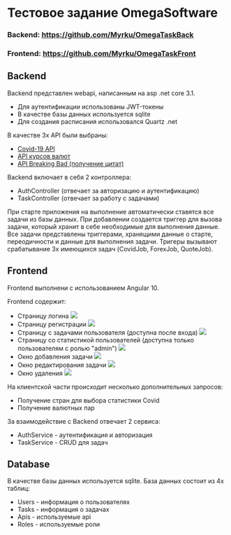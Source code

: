 # Тестовое задание OmegaSoftware

### Backend: https://github.com/Myrku/OmegaTaskBack
### Frontend: https://github.com/Myrku/OmegaTaskFront

## Backend
Backend представлен webapi, написанным на asp .net core 3.1.

- Для аутентификации использованы JWT-токены
- В качестве базы данных используется sqlite
- Для создания расписания использовался Quartz .net

В качестве 3х API были выбраны:
- [Covid-19 API](https://covid19-api.org/)
- [API курсов валют](https://twelvedata.com/)
- [API Breaking Bad (получение цитат)](https://www.breakingbadapi.com/)

Backend включает в себя 2 контроллера: 
- AuthController (отвечает за авторизацию и аутентификацию)
- TaskController (отвечает за работу с задачами)

При старте приложения на выполнение автоматически ставятся все задачи из базы данных.
При добавлении создается триггер для вызова задачи, который хранит в себе необходимые для выполнения данные.
Все задачи представлены триггерами, хранящими данные о старте, переодичности и данные для выполнения задачи.
Тригеры вызывают срабатывание 3х имеющихся задач (CovidJob, ForexJob, QuoteJob).

## Frontend

Frontend выполнени с использованием Angular 10.

Frontend содержит:
- Страницу логина
![](https://i.ibb.co/hRpr63p/image.png)
- Страницу регистрации
![](https://i.ibb.co/1ngxcwj/image.png)
- Страницу с задачами пользователя (доступна после входа)
![](https://i.ibb.co/YtP5kym/image.png)
- Страницу со статистикой пользователей (доступна только пользователям с ролью "admin")
![](https://i.ibb.co/H7SgsQv/image.png)
- Окно добавления задачи
![](https://i.ibb.co/6n3KyxY/image.png)
- Окно редактирования задачи
![](https://i.ibb.co/9969kGb/image.png)
- Окно удаления
![](https://i.ibb.co/9pSHwnP/image.png)

На клиентской части происходит несколько дополнительных запросов:
- Получение стран для выбора статистики Covid
- Получение валютных пар

За взаимодействие с Backend отвечает 2 сервиса:
- AuthService - аутентификация и авторизация
- TaskService - CRUD для задач

## Database

В качестве базы данных используется sqlite.
База данных состоит из 4х таблиц:
- Users - информация о пользователях
- Tasks - информация о задачах
- Apis - используемые api
- Roles - используемые роли

